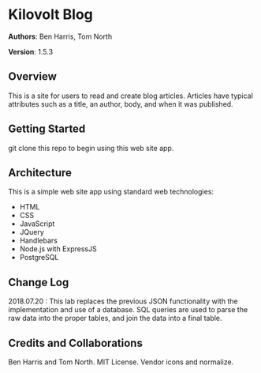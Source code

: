 # Kilovolt Blog

**Authors**: Ben Harris, Tom North

**Version**: 1.5.3

## Overview
This is a site for users to read and create blog articles. Articles have typical attributes such as a title, an author, body, and when it was published.

## Getting Started
git clone this repo to begin using this web site app.

## Architecture
This is a simple web site app using standard web technologies:
* HTML
* CSS
* JavaScript
* JQuery
* Handlebars
* Node.js with ExpressJS
* PostgreSQL

## Change Log
2018.07.20 : This lab replaces the previous JSON functionality with the implementation and use of a database. SQL queries are used to parse the raw data into the proper tables, and join the data into a final table. 

## Credits and Collaborations
Ben Harris and Tom North.
MIT License.
Vendor icons and normalize.